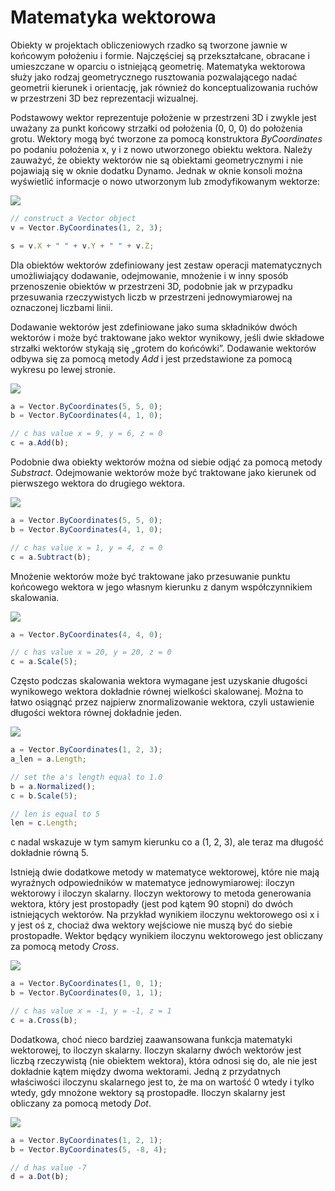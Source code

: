 # Matematyka wektorowa

Obiekty w projektach obliczeniowych rzadko są tworzone jawnie w końcowym położeniu i formie. Najczęściej są przekształcane, obracane i umieszczane w oparciu o istniejącą geometrię. Matematyka wektorowa służy jako rodzaj geometrycznego rusztowania pozwalającego nadać geometrii kierunek i orientację, jak również do konceptualizowania ruchów w przestrzeni 3D bez reprezentacji wizualnej.

Podstawowy wektor reprezentuje położenie w przestrzeni 3D i zwykle jest uważany za punkt końcowy strzałki od położenia (0, 0, 0) do położenia grotu. Wektory mogą być tworzone za pomocą konstruktora *ByCoordinates* po podaniu położenia x, y i z nowo utworzonego obiektu wektora. Należy zauważyć, że obiekty wektorów nie są obiektami geometrycznymi i nie pojawiają się w oknie dodatku Dynamo. Jednak w oknie konsoli można wyświetlić informacje o nowo utworzonym lub zmodyfikowanym wektorze:

![](images/12-3/VectorMath_01.png)

```js
// construct a Vector object
v = Vector.ByCoordinates(1, 2, 3);

s = v.X + " " + v.Y + " " + v.Z;
```

Dla obiektów wektorów zdefiniowany jest zestaw operacji matematycznych umożliwiający dodawanie, odejmowanie, mnożenie i w inny sposób przenoszenie obiektów w przestrzeni 3D, podobnie jak w przypadku przesuwania rzeczywistych liczb w przestrzeni jednowymiarowej na oznaczonej liczbami linii.

Dodawanie wektorów jest zdefiniowane jako suma składników dwóch wektorów i może być traktowane jako wektor wynikowy, jeśli dwie składowe strzałki wektorów stykają się „grotem do końcówki”. Dodawanie wektorów odbywa się za pomocą metody *Add* i jest przedstawione za pomocą wykresu po lewej stronie.

![](images/12-3/VectorMath_02.png)

```js
a = Vector.ByCoordinates(5, 5, 0);
b = Vector.ByCoordinates(4, 1, 0);

// c has value x = 9, y = 6, z = 0
c = a.Add(b);
```

Podobnie dwa obiekty wektorów można od siebie odjąć za pomocą metody *Substract*. Odejmowanie wektorów może być traktowane jako kierunek od pierwszego wektora do drugiego wektora.

![](images/12-3/VectorMath_03.png)

```js
a = Vector.ByCoordinates(5, 5, 0);
b = Vector.ByCoordinates(4, 1, 0);

// c has value x = 1, y = 4, z = 0
c = a.Subtract(b);
```

Mnożenie wektorów może być traktowane jako przesuwanie punktu końcowego wektora w jego własnym kierunku z danym współczynnikiem skalowania.

![](images/12-3/VectorMath_04.png)

```js
a = Vector.ByCoordinates(4, 4, 0);

// c has value x = 20, y = 20, z = 0
c = a.Scale(5);
```

Często podczas skalowania wektora wymagane jest uzyskanie długości wynikowego wektora dokładnie równej wielkości skalowanej. Można to łatwo osiągnąć przez najpierw znormalizowanie wektora, czyli ustawienie długości wektora równej dokładnie jeden.

![](images/12-3/VectorMath_05.png)

```js
a = Vector.ByCoordinates(1, 2, 3);
a_len = a.Length;

// set the a's length equal to 1.0
b = a.Normalized();
c = b.Scale(5);

// len is equal to 5
len = c.Length;
```

c nadal wskazuje w tym samym kierunku co a (1, 2, 3), ale teraz ma długość dokładnie równą 5.

Istnieją dwie dodatkowe metody w matematyce wektorowej, które nie mają wyraźnych odpowiedników w matematyce jednowymiarowej: iloczyn wektorowy i iloczyn skalarny. Iloczyn wektorowy to metoda generowania wektora, który jest prostopadły (jest pod kątem 90 stopni) do dwóch istniejących wektorów. Na przykład wynikiem iloczynu wektorowego osi x i y jest oś z, chociaż dwa wektory wejściowe nie muszą być do siebie prostopadłe. Wektor będący wynikiem iloczynu wektorowego jest obliczany za pomocą metody *Cross*.

![](images/12-3/VectorMath_06.png)

```js
a = Vector.ByCoordinates(1, 0, 1);
b = Vector.ByCoordinates(0, 1, 1);

// c has value x = -1, y = -1, z = 1
c = a.Cross(b);
```

Dodatkowa, choć nieco bardziej zaawansowana funkcja matematyki wektorowej, to iloczyn skalarny. Iloczyn skalarny dwóch wektorów jest liczbą rzeczywistą (nie obiektem wektora), która odnosi się do, ale nie jest dokładnie kątem między dwoma wektorami. Jedną z przydatnych właściwości iloczynu skalarnego jest to, że ma on wartość 0 wtedy i tylko wtedy, gdy mnożone wektory są prostopadłe. Iloczyn skalarny jest obliczany za pomocą metody *Dot*.

![](images/12-3/VectorMath_07.png)

```js
a = Vector.ByCoordinates(1, 2, 1);
b = Vector.ByCoordinates(5, -8, 4);

// d has value -7
d = a.Dot(b);
```

